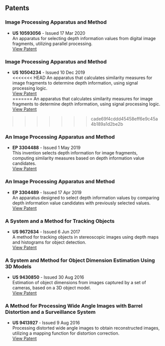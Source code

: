 ## Patents

### Image Processing Apparatus and Method
- **US 10593056** - Issued 17 Mar 2020  
  An apparatus for selecting depth information values from digital image fragments, utilizing parallel processing.  
  <i class="fa-solid fa-scroll custom-icon"></i>[View Patent]()

### Image Processing Apparatus and Method
- **US 10504234** - Issued 10 Dec 2019  
<<<<<<< HEAD
An apparatus that calculates similarity measures for image fragments to determine depth information, using signal processing logic.  
<i class="fa-solid fa-scroll custom-icon"></i>[View Patent](./publications/US-10504234.pdf)  
=======
  An apparatus that calculates similarity measures for image fragments to determine depth information, using signal processing logic.  
  <i class="fa-solid fa-file-contract custom-icon"></i>[View Patent](./publications/US-10504234.pdf)
>>>>>>> cade69f4cddd45458eff6e9c45a4b189a1d2be2b

### An Image Processing Apparatus and Method
- **EP 3304488** - Issued 1 May 2019  
  This invention selects depth information for image fragments, computing similarity measures based on depth information value candidates.  
  <i class="fa-solid fa-scroll custom-icon"></i>[View Patent]()

### An Image Processing Apparatus and Method
- **EP 3304489** - Issued 17 Apr 2019  
  An apparatus designed to select depth information values by comparing depth information value candidates with previously selected values.  
  <i class="fa-solid fa-scroll custom-icon"></i>[View Patent]()

### A System and a Method for Tracking Objects
- **US 9672634** - Issued 6 Jun 2017  
  A method for tracking objects in stereoscopic images using depth maps and histograms for object detection.  
  <i class="fa-solid fa-scroll custom-icon"></i>[View Patent]()

### A System and Method for Object Dimension Estimation Using 3D Models
- **US 9430850** - Issued 30 Aug 2016  
  Estimation of object dimensions from images captured by a set of cameras, based on a 3D object model.  
  <i class="fa-solid fa-scroll custom-icon"></i>[View Patent]()

### A Method for Processing Wide Angle Images with Barrel Distortion and a Surveillance System
- **US 9413927** - Issued 9 Aug 2016  
  Processing distorted wide angle images to obtain reconstructed images, utilizing a mapping function for distortion correction.  
  <i class="fa-solid fa-scroll custom-icon"></i>[View Patent]()
